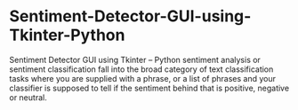 # Sentiment-Detector-GUI-using-Tkinter-Python
Sentiment Detector GUI using Tkinter – Python
sentiment analysis or sentiment classification fall into the broad category of text classification tasks where you are supplied with a phrase, or a list of phrases and your classifier is supposed to tell if the sentiment behind that is positive, negative or neutral.
